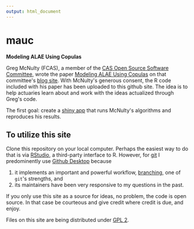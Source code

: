 ```yaml
---
output: html_document
---
```

# mauc

**Modeling ALAE Using Copulas**

Greg McNulty (FCAS),
a member of the 
[CAS Open Source Software Committee](http://opensourcesoftware.casact.org/),
wrote the paper
[Modeling ALAE Using Copulas](http://opensourcesoftware.casact.org/blogs:2)
on that committee's 
[blog site](http://opensourcesoftware.casact.org/).
With McNulty's generous consent,
the R code included with his paper has been uploaded to this github site.
The idea is to help actuaries
learn about and work with
the ideas actualized through Greg's code.

The first goal: create a 
[shiny app](http://shiny.rstudio.com/)
that runs McNulty's algorithms and reproduces his results.

## To utilize this site

Clone this repository on your local computer.
Perhaps the easiest way to do that is via 
[RStudio](https://www.rstudio.com/), 
a third-party interface to R.
However, for 
[git](https://git-scm.com) I predominently
use [Github Desktop](https://desktop.github.com/)
because 

1. it implements an important and powerful workflow,
[branching](https://git-scm.com/about/branching-and-merging), 
one of `git`'s strengths, and
2. its maintainers have been
very responsive to my questions in the past.

If you only use this site as a source for ideas,
no problem,
the code is open source.
In that case be courteous and give credit where credit is due,
and enjoy.

Files on this site are being distributed under 
[GPL 2](http://www.gnu.org/licenses/old-licenses/gpl-2.0.en.html).
